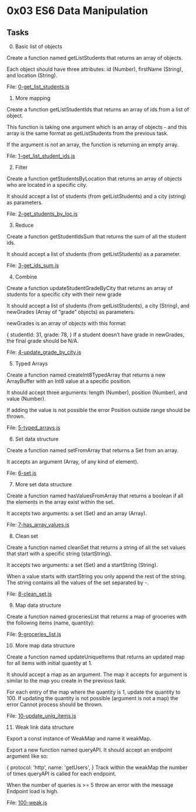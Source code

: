 # 0x03 ES6 Data Manipulation

## Tasks

0. Basic list of objects

Create a function named getListStudents that returns an array of objects.

Each object should have three attributes: id (Number), firstName (String), and location (String).

File: [0-get_list_students.js](./0-get_list_students.js)
  
1. More mapping

Create a function getListStudentIds that returns an array of ids from a list of object.

This function is taking one argument which is an array of objects - and this array is the same format as getListStudents from the previous task.

If the argument is not an array, the function is returning an empty array.

File: [1-get_list_student_ids.js](./1-get_list_student_ids.js)
  
2. Filter

Create a function getStudentsByLocation that returns an array of objects who are located in a specific city.

It should accept a list of students (from getListStudents) and a city (string) as parameters.

File: [2-get_students_by_loc.js](./2-get_students_by_loc.js)
  
3. Reduce

Create a function getStudentIdsSum that returns the sum of all the student ids.

It should accept a list of students (from getListStudents) as a parameter.

File: [3-get_ids_sum.js](./3-get_ids_sum.js)
  
4. Combine

Create a function updateStudentGradeByCity that returns an array of students for a specific city with their new grade

It should accept a list of students (from getListStudents), a city (String), and newGrades (Array of “grade” objects) as parameters.

newGrades is an array of objects with this format:

  {
    studentId: 31,
    grade: 78,
  }
If a student doesn’t have grade in newGrades, the final grade should be N/A.

File: [4-update_grade_by_city.js](./4-update_grade_by_city.js)
  
5. Typed Arrays

Create a function named createInt8TypedArray that returns a new ArrayBuffer with an Int8 value at a specific position.

It should accept three arguments: length (Number), position (Number), and value (Number).

If adding the value is not possible the error Position outside range should be thrown.

File: [5-typed_arrays.js](./5-typed_arrays.js)
  
6. Set data structure

Create a function named setFromArray that returns a Set from an array.

It accepts an argument (Array, of any kind of element).

File: [6-set.js](./6-sets.js)
  
7. More set data structure

Create a function named hasValuesFromArray that returns a boolean if all the elements in the array exist within the set.

It accepts two arguments: a set (Set) and an array (Array).

File: [7-has_array_values.js](./7-has_array_values.js)
  
8. Clean set

Create a function named cleanSet that returns a string of all the set values that start with a specific string (startString).

It accepts two arguments: a set (Set) and a startString (String).

When a value starts with startString you only append the rest of the string. The string contains all the values of the set separated by -.

File: [8-clean_set.js](./8-clean_set.js)
  
9. Map data structure

Create a function named groceriesList that returns a map of groceries with the following items (name, quantity):


File: [9-groceries_list.js](./9-groceries_list.js)
  
10. More map data structure

Create a function named updateUniqueItems that returns an updated map for all items with initial quantity at 1.

It should accept a map as an argument. The map it accepts for argument is similar to the map you create in the previous task.

For each entry of the map where the quantity is 1, update the quantity to 100. If updating the quantity is not possible (argument is not a map) the error Cannot process should be thrown.

File: [10-update_uniq_items.js](./10-update_uniq_items.js)
  
11. Weak link data structure

Export a const instance of WeakMap and name it weakMap.

Export a new function named queryAPI. It should accept an endpoint argument like so:

  {
    protocol: 'http',
    name: 'getUsers',
  }
Track within the weakMap the number of times queryAPI is called for each endpoint.

When the number of queries is >= 5 throw an error with the message Endpoint load is high.

File: [100-weak.js](./100-weak.js)